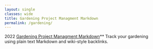```yaml
---
layout: single
classes: wide
title: Gardening Project Managment Markdown
permalink: /gardening/
---
```

2022
[Gardening Project Managment Markdown](https://github.com/CLSherrod/gardening-markdown)**
Track your gardening using plain text Markdown and wiki-style backlinks.